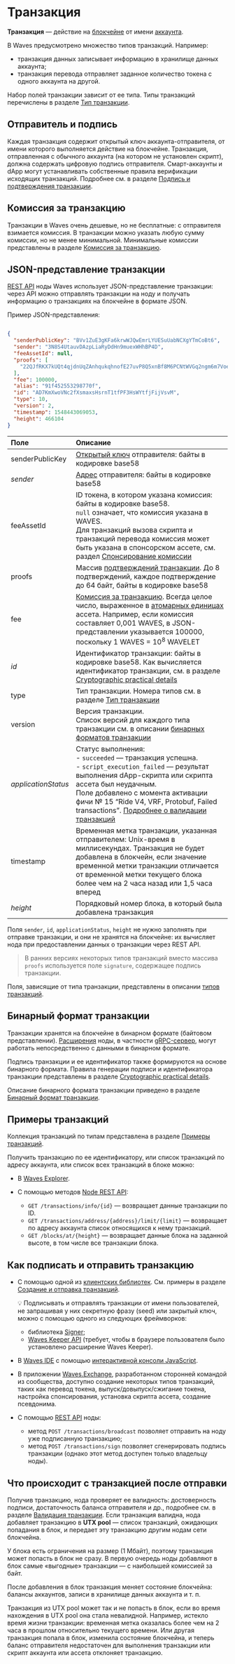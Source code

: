 # Транзакция

**Транзакция** — действие на [блокчейне](/ru/blockchain/blockchain/) от имени [аккаунта](/ru/blockchain/account/). 

В Waves предусмотрено множество типов транзакций. Например:

* транзакция данных записывает информацию в хранилище данных аккаунта;
* транзакция перевода отправляет заданное количество токена с одного аккаунта на другой.

Набор полей транзакции зависит от ее типа. Типы транзакций перечислены в разделе [Тип транзакции](/ru/blockchain/transaction-type/).

## Отправитель и подпись

Каждая транзакция<!--(кроме [транзакции продолжения](/ru/blockchain/transaction-type/continuation-transaction))--> содержит открытый ключ аккаунта-отправителя, от имени которого выполняется действие на блокчейне. Транзакция, отправленная с обычного аккаунта (на котором не установлен скрипт), должна содержать цифровую подпись отправителя. Смарт-аккаунты и dApp могут устанавливать собственные правила верификации исходящих транзакций. Подробнее см. в разделе [Подпись и подтверждения транзакции](/ru/blockchain/transaction/transaction-proof).

## Комиссия за транзакцию

Транзакции в Waves очень дешевые, но не бесплатные: с отправителя взимается комиссия. В транзакции можно указать любую сумму комиссии, но не менеe минимальной. Минимальные комиссии представлены в разделе [Комиссия за транзакцию](/ru/blockchain/transaction/transaction-fee).

## JSON-представление транзакции

[REST API](/ru/waves-node/node-api/) ноды Waves использует JSON-представление транзакции: через API можно отправлять транзакции на ноду и получать информацию о транзакциях на блокчейне в формате JSON.

Пример JSON-представления:

```json

{
  "senderPublicKey": "BVv1ZuE3gKFa6krwWJQwEmrLYUESuUabNCXgYTmCoBt6",
  "sender": "3N8S4UtauvDAzpLiaRyDdHn9muexWHhBP4D",
  "feeAssetId": null,
  "proofs": [
    "22QJfRKX7kUQt4qjdnUqZAnhqukqhnofE27uvP8Q5xnBf8M6PCNtWVGq2ngm6m7Voe7duys59D1yU9jhKrmdXDCe"
  ],
  "fee": 100000,
  "alias": "91f452553298770f",
  "id": "AD7KmXwoVNc2fXsmaxsHsrnT1tfPF3HsWYtfjFijVsvM",
  "type": 10,
  "version": 2,
  "timestamp": 1548443069053,
  "height": 466104
}
```

| Поле | Описание |
| :--- | :--- |
| senderPublicKey | [Открытый ключ](/ru/blockchain/account/#открытый-и-закрытый-кnючи-аккаунта) отправителя: байты в кодировке base58 |
| *sender* | [Адрес](/ru/blockchain/account/address) отправителя: байты в кодировке base58 |
| feeAssetId | ID токена, в котором указана комиссия: байты в кодировке base58.<br>`null` означает, что комиссия указана в WAVES.<br>Для транзакций вызова скрипта и транзакций перевода комиссия может быть указана в спонсорском ассете, см. раздел [Спонсирование комиссии](/ru/blockchain/waves-protocol/sponsored-fee) |
| proofs | Массив [подтверждений транзакции](/ru/blockchain/transaction/transaction-proof). До 8 подтверждений, каждое подтверждение до 64 байт, байты в кодировке base58 |
| fee | [Комиссия за транзакцию](/ru/blockchain/transaction/transaction-fee). Всегда целое число, выраженное в [атомарных единицах](/ru/blockchain/token/#атомарная-единица) ассета. Например, если комиссия составляет 0,001 WAVES, в JSON-представлении указывается 100000, поскольку 1 WAVES = 10<sup>8</sup> WAVELET |
| *id* | Идентификатор транзакции: байты в кодировке base58. Как вычисляется идентификатор транзакции, см. в разделе [Cryptographic practical details](/en/blockchain/waves-protocol/cryptographic-practical-details#calculating-transaction-id) |
| type | Тип транзакции. Номера типов см. в разделе [Тип транзакции](/ru/blockchain/transaction-type/) |
| version | Версия транзакции.<br>Список версий для каждого типа транзакции см. в описании [бинарных форматов транзакции](/ru/blockchain/binary-format/transaction-binary-format/) |
| *applicationStatus* | Статус выполнения:<br>- `succeeded` — транзакция успешна.<br>- `script_execution_failed` — результат выполнения dApp-скрипта или скрипта ассета был неудачным.<!-- br>- `script_execution_in_progress` (только для транзакции вызова скрипта) — цепочка вычислений еще не завершена, см. раздел [Вычисления с продолжением](/ru/ride/advanced/continuation).--><br>Поле добавлено с момента активации фичи № 15 “Ride V4, VRF, Protobuf, Failed transactions”. [Подробнее о валидации транзакций](/ru/blockchain/transaction/transaction-validation)<!-- br>Значение `script_execution_in_progress` появилось в версии ноды 1.3.0 и включается с активацией фичи №&nbsp;16 “Ride V5, dApp-to-dApp invocations”. Версии 1.3.x в настоящее время доступны только для [Stagenet](/ru/blockchain/blockchain-network/)--> |
| timestamp | Временная метка транзакции, указанная отправителем: Unix-время в миллисекундах. Транзакция не будет добавлена в блокчейн, если значение временной метки транзакции отличается от временной метки текущего блока более чем на 2 часа назад или 1,5 часа вперед |
| *height* | Порядковый номер блока, в который была добавлена транзакция |

Поля `sender`, `id`, `applicationStatus`, `height` не нужно заполнять при отправке транзакции, и они не хранятся на блокчейне: их вычисляет нода при предоставлении данных о транзакции через REST API.

> В ранних версиях некоторых типов транзакций вместо массива `proofs` используется поле `signature`, содержащее подпись транзакции.

Поля, зависящие от типа транзакции, представлены в описании [типов транзакций](/ru/blockchain/transaction-type/).

## Бинарный формат транзакции

Транзакции хранятся на блокчейне в бинарном формате (байтовом представлении). [Расширения](/ru/waves-node/extensions/) ноды, в частности [gRPC-сервер](/ru/waves-node/extensions/grpc-server/), могут работать непосредственно с данными в бинарном формате.

Подпись транзакции и ее идентификатор также формируются на основе бинарного формата. Правила генерации подписи и идентификатора транзакции представлены в разделе [Cryptographic practical details](/en/blockchain/waves-protocol/cryptographic-practical-details#signing).

Описание бинарного формата транзакции приведено в разделе [Бинарный формат транзакции](/ru/blockchain/binary-format/transaction-binary-format/).

## Примеры транзакций

Коллекция транзакций по типам представлена в разделе [Примеры транзакций](/ru/waves-node/node-api/example-transactions).

Получить транзакцию по ее идентификатору, или список транзакций по адресу аккаунта, или список всех транзакций в блоке можно:

* В [Waves Explorer](https://wavesexplorer.com/).
* С помощью методов [Node REST API](/ru/waves-node/node-api/):

   * `GET /transactions/info/{id}` — возвращает данные транзакции по ID.
   * `GET /transactions/address/{address}/limit/{limit}` — возвращает по адресу аккаунта список относящихся к нему транзакций.
   * `GET /blocks/at/{height}` — возвращает данные блока на заданной высоте, в том числе все транзакции блока.

## Как подписать и отправить транзакцию

* С помощью одной из [клиентских библиотек](/ru/building-apps/waves-api-and-sdk/client-libraries/). См. примеры в разделе [Создание и отправка транзакций](/ru/building-apps/how-to/basic/transaction).

   :bulb: Подписывать и отправлять транзакции от имени пользователей, не запрашивая у них секретную фразу (seed) или закрытый ключ, можно с помощью одного из следующих фреймворков:
   
   * библиотека [Signer](/ru/building-apps/waves-api-and-sdk/client-libraries/signer);
   * [Waves Keeper API](/ru/ecosystem/waves-keeper/waves-keeper-api) (требует, чтобы в браузере пользователя было установлено расширение Waves Keeper).

* В [Waves IDE](https://waves-ide.com/) с помощью [интерактивной консоли JavaScript](/ru/building-apps/smart-contracts/tools/waves-ide#интерактивная-консоnь-javascript).
* В приложении [Waves.Exchange](https://waves.exchange/), разработанном сторонней командой из сообщества, доступно создание некоторых типов транзакций, таких как перевод токена, выпуск/довыпуск/сжигание токена, настройка спонсирования, установка скрипта ассета, создание псевдонима.
* С помощью [REST API](/ru/waves-node/node-api/) ноды:

   * метод `POST /transactions/broadcast` позволяет отправить на ноду уже подписанную транзакцию;
   * метод `POST /transactions/sign` позволяет сгенерировать подпись транзакции (однако этот метод доступен только владельцу ноды).

## Что происходит с транзакцией после <a id="utx-pool"></a>отправки

Получив транзакцию, нода проверяет ее валидность: достоверность подписи, достаточность баланса отправителя и др., подробнее см. в разделе [Валидация транзакции](/ru/blockchain/transaction/transaction-validation). Если транзакция валидна, нода добавляет транзакцию в **UTX pool** — список транзакций, ожидающих попадания в блок, и передает эту транзакцию другим нодам сети блокчейна.

У блока есть ограничения на размер (1 Мбайт), поэтому транзакция может попасть в блок не сразу. В первую очередь ноды добавляют в блок самые «выгодные» транзакции — с наибольшей комиссией за байт.

После добавления в блок транзакция меняет состояние блокчейна: балансы аккаунтов, записи в хранилище данных аккаунта и т. п.

Транзакция из UTX pool может так и не попасть в блок, если во время нахождения в UTX pool она стала невалидной. Например, истекло время жизни транзакции: временная метка оказалась более чем на 2 часа в прошлом относительно текущего времени. Или другая транзакция попала в блок, изменила состояние блокчейна, и теперь баланс отправителя недостаточен для выполнения транзакции или скрипт аккаунта или ассета отклоняет транзакцию.
